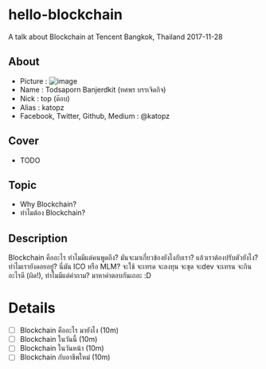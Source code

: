 # hello-blockchain
A talk about Blockchain at Tencent Bangkok, Thailand 2017-11-28

## About
- Picture : ![image](https://user-images.githubusercontent.com/97060/32874144-f05364b8-cac2-11e7-8f1e-09666f628a36.png)
- Name  : Todsaporn Banjerdkit (ทศพร บรรเจิดกิจ)
- Nick  : top (ต๊อบ)
- Alias : katopz
- Facebook, Twitter, Github, Medium : @katopz

## Cover
- TODO

## Topic
- Why Blockchain?
- ทำไมต้อง Blockchain?

## Description
Blockchain คืออะไร ทำไมมีแต่คนพูดถึง? มันจะมาเกี่ยวข้องยังไงกับเรา? แล้วเราต้องปรับตัวยังไง? ทำไมเรายังดอยอยู่? นี่มัน ICO หรือ MLM? จะใช้ จะเทรด จะลงทุน จะขุด จะdev จะเทรน จะกินอะไรดี (ผิด!), ทำไมมีแต่คำถาม? มาหาคำตอบกันเถอะ :D

# Details
- [ ] Blockchain คืออะไร มายังไง (10m)
- [ ] Blockchain ในวันนี้ (10m)
- [ ] Blockchain ในวันหน้า (10m)
- [ ] Blockchain กับอาชีพใหม่ (10m)